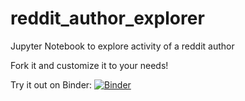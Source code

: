 # reddit_author_explorer
Jupyter Notebook to explore activity of a reddit author

Fork it and customize it to your needs!

Try it out on Binder: [![Binder](https://mybinder.org/badge_logo.svg)](https://mybinder.org/v2/gh/maestromark55/reddit_author_explorer/master?urlpath=%2Fapps%2FReddit-Author-Viz.ipynb)
